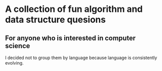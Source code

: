 # A collection of fun algorithm and data structure quesions
## For anyone who is interested in computer science 

I decided not to group them by language because language is consistently evolving.

